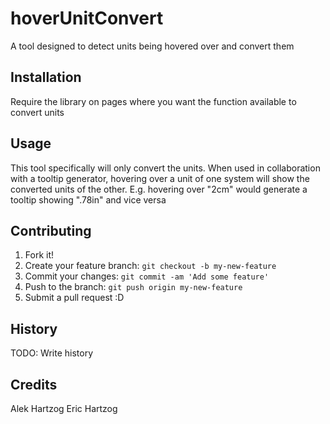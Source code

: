 # hoverUnitConvert

A tool designed to detect units being hovered over and convert them

## Installation

Require the library on pages where you want the function available to convert units

## Usage

This tool specifically will only convert the units. When used in collaboration with a tooltip generator, hovering over a unit of one system will show the converted units of the other. E.g. hovering over "2cm" would generate a tooltip showing ".78in" and vice versa

## Contributing

1. Fork it!
2. Create your feature branch: `git checkout -b my-new-feature`
3. Commit your changes: `git commit -am 'Add some feature'`
4. Push to the branch: `git push origin my-new-feature`
5. Submit a pull request :D

## History

TODO: Write history

## Credits

Alek Hartzog
Eric Hartzog

